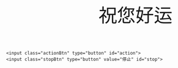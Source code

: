 
<style type="text/css"> 
.c-lucky {
	background-image: url(http://demo.sc.chinaz.net/Files/DownLoad/webjs1/201906/jiaoben6857/img/luckyDog/background.png);
	background-size: 650px;
	height: 700px;
	width: 700px;
	background-repeat: no-repeat;
	position: relative;
	margin: auto;
	z-index: 99;
}

.luckyName {
	width: 308px;
	height: 164px;
	margin: 198px 0px 0px 197px;
	position: relative;
	display: inline-block;
	font-size: 50px;
	line-height: 50px;
	overflow: hidden;
	text-align: center;
}

.actionBtn {
	width: 25px;
	height: 85px;
	background-color: transparent;
	border: none;
	background-image: url(http://demo.sc.chinaz.net/Files/DownLoad/webjs1/201906/jiaoben6857/img/luckyDog/action.png);
	background-repeat: no-repeat;
	background-size: 25px;
	outline: none;
	position: absolute;
	z-index: 0;
	top: 290px;
	right: 138px;

}

.stopBtn {
	width: 294px;
	height: 54px;
	position: absolute;
	top: 409px;
	left: 203px;
	border-radius: 20px;
	border: none;
	background-color: transparent;
	outline: none;
	-moz-outline-radius: 20px;
	-moz-outline-radius: 20px;
	font-size: 40px;
	color: white;
}

.c-lucky .name1,
.c-lucky .name2,
.c-lucky .name3 {
	width: 308px;
	height: 164px;
	line-height: 164px;
	position: absolute;

}

.c-lucky .name1 {
	bottom: 164px;
}

.c-lucky .name2 {}

.c-lucky .name3 {

	top: 164px;
}

.isYou {
	width: 400px;
	position: absolute;
	top: -15px;
	left: -165px;
	z-index: 999;
}

.wrapper {
    margin: 0 auto;
    background: #ffffff;
}
footer{
   display:none
}
</style> 
<div class="noName" style="display: none;"></div>
<div class="c-lucky">
	<img class="isYou" src="http://demo.sc.chinaz.net/Files/DownLoad/webjs1/201906/jiaoben6857/img/luckyDog/isYou.png" style="display: none;">
	<div class="luckyName">
		<div class="name1">
		</div>
		<div class="name2">
			祝您好运
		</div>
		<div class="name3">
		</div>
	</div>
	
	<input class="actionBtn" type="button" id="action">
	<input class="stopBtn" type="button" value="停止" id="stop">
</div>

<script src="https://code.jquery.com/jquery-3.1.1.min.js"></script>
<script>
 var tagHeader = document.getElementsByTagName("header");
 var header = $("header");
 header.empty();
 
 var footer = $("footer");
 footer.empty();
 
 console.log(tagHeader);
 var constant  = ['天啦,95折', '送精美保温瓶一杯(冬天来了，暖手更暖心)', '恭喜你，喜获店家亲笔签名','刘德华演唱会一张'];
 var temp = Math.floor(Math.random()*10+1);
 var result = constant[temp]
 if(result){
  document.write(result);
 }else{
  document.write('很遗憾，下次努力，幸运一定会掉落在您的头顶哈');
 }
 
 var obj={
	"data":[
		{"name":"天啦,95折"},
		{"name":"送精美保温瓶一杯(冬天来了，暖手更暖心)"},
		{"name":"恭喜你，喜获店家亲笔签名"},
		{"name":"刘德华演唱会一张"},
		{"name":"免费逛窑子"},
		{"name":"免费逛窑子"},
		{"name":"免费逛窑子"},
		{"name":"免费逛窑子"},
		{"name":"免费逛窑子"},
		{"name":"免费逛窑子"},
		{"name":"免费逛窑子"},
		{"name":"刘德华演唱会一张"},
		{"name":"天啦,95折"},
		{"name":"天啦,95折"},
		{"name":"送精美保温瓶一杯(冬天来了，暖手更暖心)"},
		{"name":"韩信"},
		{"name":"送精美保温瓶一杯(冬天来了，暖手更暖心)"},
		{"name":"天啦,95折"},
		{"name":"天啦,95折"},
	],
	"code":1,
	"mag":"请求成功！"
}
var name1 =[164,-164,0];
var time1 = [0,500,500];
var toggle = 1;
var setAction=null;
var setStop=null;
var setFontSize=null;
var stopNowTime=1;


$("#action").click(function(){
	$("#palyerAction").attr("src","img/luckyDog/action.mp3");
	if(toggle==1){
		setAction = setInterval("action(100)",300);
		toggle=0;
		stopNowTime=1;
		$(".isYou").css("display","none");
		clearInterval(setFontSize);
	}
});


$(".stopBtn").click(function(){
	if(toggle==0){
		$("#palyerAction").attr("src","img/luckyDog/jump.mp3");
		setTimeout(function(){
			setStop= setInterval("slowStop(2)",1000);
		},2000);
	}else{
		alert("请先拉动拉杆！");
	}
});

function slowStop(stopTime){

	clearInterval(setAction);

	if(stopNowTime<=stopTime){
		setAction = setInterval("action(100+"+stopNowTime+"*1000)",300+stopNowTime*200*3);
		stopNowTime++;
	}else{
		clearInterval(setStop);
		toggle=1;
		$("#palyerAction").attr("src","");
		$(".isYou").css("display","block");
		setFontSize = setInterval(function(){
			$(".luckyName").animate({"fontSize":"100px"},500).animate({"fontSize":"40px"},500);
		},1100);
	}
}

function runText(el1,el2,el3){
	var data = obj.data;
	var dataLenght =data.length;
	//生成的随机数获取obj中的值
	el1.html(data[luckNum(dataLenght)].name);
	el2.html(data[luckNum(dataLenght)].name);
	el3.html(data[luckNum(dataLenght)].name);
}

function luckNum(max){
	var num =Math.floor(max*Math.random()/1);
	return num;
}

function action(runTime){
	var el1 =$(".name1");
	var el2 =$(".name2");
	var el3 =$(".name3");
	var el4 =$(".noName")
	$(".name1").animate({opacity:0},0).animate({top:name1[0]},runTime).animate({opacity:1},0);
	$(".name2").animate({top:name1[1]},runTime);
	$(".name3").animate({top:name1[2]},runTime,function(){
		runText(el1,el2,el4);
	});
	$(".name1").animate({top:name1[2]},runTime);
	$(".name2").animate({opacity:0},0).animate({top:name1[0]},runTime).animate({opacity:1},0);
	$(".name3").animate({top:name1[1]},runTime,function(){
		runText(el4,el2,el3);
	});
	$(".name1").animate({top:name1[1]},runTime);
	$(".name2").animate({top:name1[2]},runTime);
	$(".name3").animate({opacity:0},0).animate({top:name1[0]},runTime).animate({opacity:1},0,function(){
		runText(el2,el4,el3);
	});
}
 
</script>



